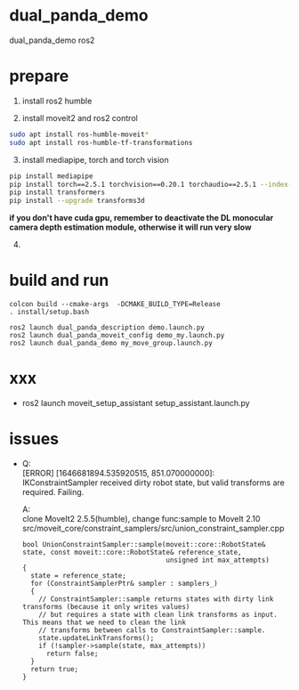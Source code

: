 # dual_panda_demo
dual_panda_demo ros2


# prepare
1. install ros2 humble

2. install moveit2 and ros2 control

``` bash
sudo apt install ros-humble-moveit*
sudo apt install ros-humble-tf-transformations
```

3. install mediapipe, torch and torch vision
```bash
pip install mediapipe
pip install torch==2.5.1 torchvision==0.20.1 torchaudio==2.5.1 --index-url https://download.pytorch.org/whl/cu121
pip install transformers
pip install --upgrade transforms3d

```

**if you don't have cuda gpu, remember to deactivate the DL monocular camera depth estimation module, otherwise it will run very slow**

4. 



# build and run
```
colcon build --cmake-args  -DCMAKE_BUILD_TYPE=Release
. install/setup.bash

ros2 launch dual_panda_description demo.launch.py
ros2 launch dual_panda_moveit_config demo_my.launch.py
ros2 launch dual_panda_demo my_move_group.launch.py

```

# xxx
- ros2 launch moveit_setup_assistant setup_assistant.launch.py

# issues
- Q: <br />
  [ERROR] [1646681894.535920515, 851.070000000]: IKConstraintSampler received dirty robot state, but valid transforms are required. Failing.

  A: <br />
  clone MoveIt2 2.5.5(humble), change func:sample to MoveIt 2.10
  src/moveit_core/constraint_samplers/src/union_constraint_sampler.cpp 
  ```
  bool UnionConstraintSampler::sample(moveit::core::RobotState& state, const moveit::core::RobotState& reference_state,
                                      unsigned int max_attempts)
  {
    state = reference_state;
    for (ConstraintSamplerPtr& sampler : samplers_)
    {
      // ConstraintSampler::sample returns states with dirty link transforms (because it only writes values)
      // but requires a state with clean link transforms as input. This means that we need to clean the link
      // transforms between calls to ConstraintSampler::sample.
      state.updateLinkTransforms();
      if (!sampler->sample(state, max_attempts))
        return false;
    }
    return true;
  }
  ```